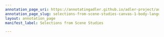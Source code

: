 ```yaml
---
annotation_page_uri: https://annotatingadler.github.io/adler-project/annotations/selections-from-scene-studies-canvas-1-body-language-.json
annotation_page_slug: selections-from-scene-studies-canvas-1-body-language-
layout: annotation_page
manifest_label: Selections from Scene Studies

---
```

